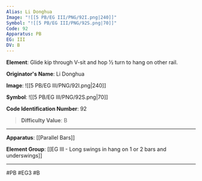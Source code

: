 ```yaml
---
Alias: Li Donghua
Image: "![[5 PB/EG III/PNG/92I.png|240]]"
Symbol: "![[5 PB/EG III/PNG/92S.png|70]]"
Code: 92
Apparatus: PB
EG: III
DV: B
---
```

**Element**: Glide kip through V-sit and hop 1⁄2 turn to hang on other rail.

**Originator's Name**: Li Donghua

**Image**:
![[5 PB/EG III/PNG/92I.png|240]]

**Symbol**:
![[5 PB/EG III/PNG/92S.png|70]]

**Code Identification Number**: 92

>**Difficulty Value**: B

___
**Apparatus**: [[Parallel Bars]]

**Element Group**: [[EG III - Long swings in hang on 1 or 2 bars and underswings]]
___
#PB #EG3 #B
